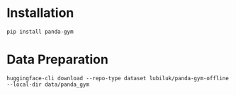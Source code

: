 # Installation
```shell
pip install panda-gym
```

# Data Preparation
```shell
huggingface-cli download --repo-type dataset lubiluk/panda-gym-offline --local-dir data/panda_gym
```